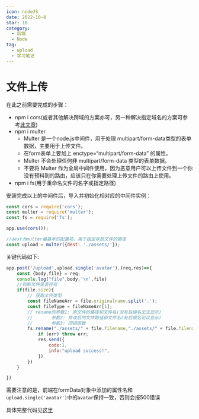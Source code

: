 ```yaml
---
icon: nodeJS
date: 2022-10-8
star: 10
category:
  - 后端
  - Node
tag:
  - upload
  - 学习笔记
---
```


# 文件上传

在此之前需要完成的步骤：

- npm i cors(或者其他解决跨域的方案亦可，另一种解决指定域名的方案可参考[此文章](./set-cookie.md))
- npm i multer
  - Multer 是一个node.js中间件，用于处理 multipart/form-data类型的表单数据，主要用于上传文件。
  - 在form表单上要加上 enctype=“multipart/form-data” 的属性。
  - Multer 不会处理任何非 multipart/form-data 类型的表单数据。
  - 不要将 Multer 作为全局中间件使用，因为恶意用户可以上传文件到一个你没有预料到的路由，应该只在你需要处理上传文件的路由上使用。
- npm i fs(用于重命名文件的名字或指定路径)

安装完成以上的中间件后，导入并初始化相对应的中间件实例：

```js
const cors = require('cors');
const multer = require('multer');
const fs = require('fs');

app.use(cors());

//dest为multer最基本的配置项，用于指定存放文件的路径
const upload = multer({dest: './assets/'});
```

关键代码如下:
```js
app.post('/upload',upload.single('avatar'),(req,res)=>{
    const {body,file} = req;
    console.log("file",body,'\n',file)
    //判断文件是否存在
    if(file.size){
        // 获取文件类型
        const fileNameArr = file.originalname.split('.');
        const fileType = fileNameArr[1];
        // rename的参数1: 原文件的路径和文件名(没有后缀名无法显示)
        // 		 参数2: 修改后的文件路径和文件名(有后缀名可以显示)
        // 		 参数3: 回调函数
        fs.rename("./assets/" + file.filename,"./assets/" + file.filename + "." + fileType,(err)=>{
            if (err) throw err;
            res.send({
                code:1,
                info:"upload success!",
            })
        })
    }

})
```

需要注意的是，前端在formData对象中添加的属性名和`upload.single('avatar')`中的`avatar`保持一致，否则会报500错误

具体完整代码见[这里](../../../demo/upload-demo.md)